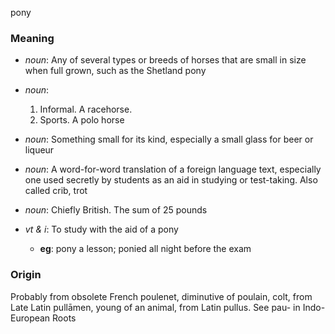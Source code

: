 pony
### Meaning
+ _noun_: Any of several types or breeds of horses that are small in size when full grown, such as the Shetland pony
+ _noun_:
   1. Informal. A racehorse.
   2. Sports. A polo horse
+ _noun_: Something small for its kind, especially a small glass for beer or liqueur
+ _noun_: A word-for-word translation of a foreign language text, especially one used secretly by students as an aid in studying or test-taking. Also called crib, trot
+ _noun_: Chiefly British. The sum of 25 pounds

+ _vt & i_: To study with the aid of a pony
    + __eg__: pony a lesson; ponied all night before the exam

### Origin

Probably from obsolete French poulenet, diminutive of poulain, colt, from Late Latin pullāmen, young of an animal, from Latin pullus. See pau- in Indo-European Roots
